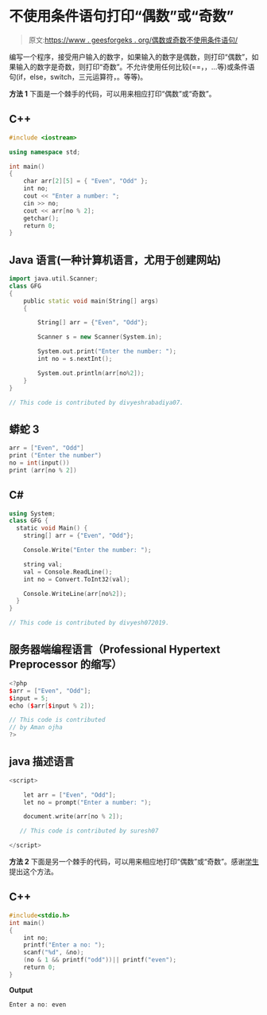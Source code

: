 # 不使用条件语句打印“偶数”或“奇数”

> 原文:[https://www . geesforgeks . org/偶数或奇数不使用条件语句/](https://www.geeksforgeeks.org/even-or-odd-without-using-condtional-statement/)

编写一个程序，接受用户输入的数字，如果输入的数字是偶数，则打印“偶数”，如果输入的数字是奇数，则打印“奇数”。不允许使用任何比较(==，，…等)或条件语句(if，else，switch，三元运算符，。等等)。

**方法 1**
下面是一个棘手的代码，可以用来相应打印“偶数”或“奇数”。

## C++

```cpp
#include <iostream>

using namespace std;

int main()
{
    char arr[2][5] = { "Even", "Odd" };
    int no;
    cout << "Enter a number: ";
    cin >> no;
    cout << arr[no % 2];
    getchar();
    return 0;
}
```

## Java 语言(一种计算机语言，尤用于创建网站)

```cpp
import java.util.Scanner;
class GFG
{
    public static void main(String[] args)
    {

        String[] arr = {"Even", "Odd"};

        Scanner s = new Scanner(System.in);

        System.out.print("Enter the number: ");
        int no = s.nextInt();

        System.out.println(arr[no%2]);
    }
}

// This code is contributed by divyeshrabadiya07.
```

## 蟒蛇 3

```cpp
arr = ["Even", "Odd"]
print ("Enter the number")
no = int(input())
print (arr[no % 2])
```

## C#

```cpp
using System;
class GFG {
  static void Main() {
    string[] arr = {"Even", "Odd"};

    Console.Write("Enter the number: ");

    string val;
    val = Console.ReadLine();
    int no = Convert.ToInt32(val);

    Console.WriteLine(arr[no%2]);
  }
}

// This code is contributed by divyesh072019.
```

## 服务器端编程语言（Professional Hypertext Preprocessor 的缩写）

```cpp
<?php
$arr = ["Even", "Odd"];
$input = 5;
echo ($arr[$input % 2]);

// This code is contributed
// by Aman ojha
?>
```

## java 描述语言

```cpp
<script>

    let arr = ["Even", "Odd"];
    let no = prompt("Enter a number: ");

    document.write(arr[no % 2]);

   // This code is contributed by suresh07

</script>
```

**方法 2**
下面是另一个棘手的代码，可以用来相应地打印“偶数”或“奇数”。感谢[学生](https://www.geeksforgeeks.org/archives/8337/comment-page-1#comment-4987)提出这个方法。

## C++

```cpp
#include<stdio.h>
int main()
{
    int no;
    printf("Enter a no: ");
    scanf("%d", &no);
    (no & 1 && printf("odd"))|| printf("even");
    return 0;
}
```

**Output**

```cpp
Enter a no: even
```